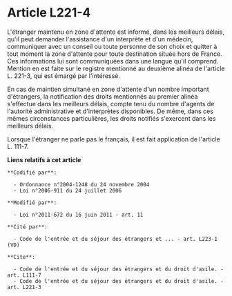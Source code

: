 # Article L221-4

L'étranger maintenu en zone d'attente est informé, dans les meilleurs délais, qu'il peut demander l'assistance d'un
interprète et d'un médecin, communiquer avec un conseil ou toute personne de son choix et quitter à tout moment la zone
d'attente pour toute destination située hors de France. Ces informations lui sont communiquées dans une langue qu'il
comprend. Mention en est faite sur le registre mentionné au deuxième alinéa de l'article L. 221-3, qui est émargé par
l'intéressé. 

En cas de maintien simultané en zone d'attente d'un nombre important d'étrangers, la notification des droits mentionnés au
premier alinéa s'effectue dans les meilleurs délais, compte tenu du nombre d'agents de l'autorité administrative et
d'interprètes disponibles. De même, dans ces mêmes circonstances particulières, les droits notifiés s'exercent dans les
meilleurs délais. 

Lorsque l'étranger ne parle pas le français, il est fait application de l'article L. 111-7.

**Liens relatifs à cet article**

	**Codifié par**:

	  - Ordonnance n°2004-1248 du 24 novembre 2004
	  - Loi n°2006-911 du 24 juillet 2006

	**Modifié par**:

	  - Loi n°2011-672 du 16 juin 2011 - art. 11

	**Cité par**:

	  - Code de l'entrée et du séjour des étrangers et ... - art. L223-1 (VD)

	**Cite**:

	  - Code de l'entrée et du séjour des étrangers et du droit d'asile. - art. L111-7
	  - Code de l'entrée et du séjour des étrangers et du droit d'asile. - art. L221-3
